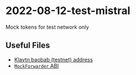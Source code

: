 # 2022-08-12-test-mistral

Mock tokens for test network only
## Useful Files

- [Klaytn baobab (testnet) address](./output/baobab.json)
- [`MockForwarder` ABI](./abi/TestToken.json)
